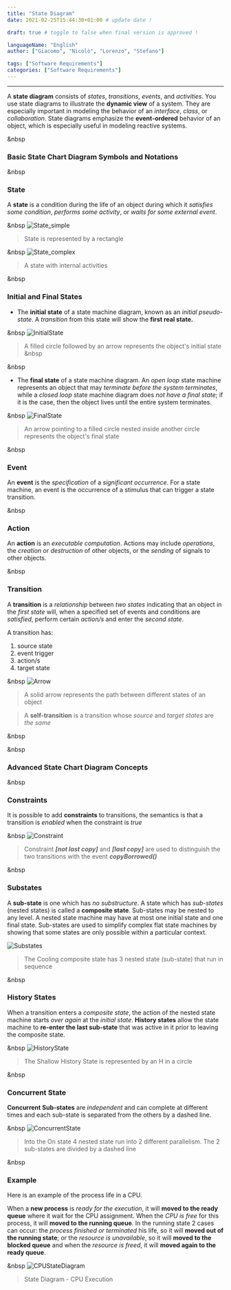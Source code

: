 ```yaml
--- 
title: "State Diagram"
date: 2021-02-25T15:44:30+01:00 # update date !

draft: true # toggle to false when final version is approved !

languageName: "English"
author: ["Giacomo", "Nicolò", "Lorenzo", "Stefano"] 

tags: ["Software Requirements"]      
categories: ["Software Requirements"]   
---  
```



---
A **state diagram** consists of *states*, *transitions*, *events*, and *activities*. You use state diagrams to illustrate the **dynamic view** of a system. They are especially important in modeling the behavior of an *interface*, *class*, or *collaboration*. State diagrams emphasize the **event-ordered** behavior of an object, which is especially useful in modeling reactive systems.

&nbsp
### Basic State Chart Diagram Symbols and Notations

&nbsp
### State

A **state** is a condition during the life of an object during which it *satisfies some condition*, *performs some activity*, or *waits for some external event*.

&nbsp
![State_simple](/images/StateDiagram/State_simple.svg) 
> State is represented by a rectangle

&nbsp
![State_complex](/images/StateDiagram/State_complex.svg)
> A state with internal activities

&nbsp
### Initial and Final States

- The **initial state** of a state machine diagram, known as an *initial pseudo-state*. A *transition* from this state will show the **first real state.**

&nbsp
![InitialState](/images/StateDiagram/InitialState.svg)
> A filled circle followed by an arrow represents the object's initial state
&nbsp

&nbsp
- The **final state** of a state machine diagram. An *open loop* state machine represents an object that may *terminate before the system terminates*, while a *closed loop* state machine diagram does *not have a final state*; if it is the case, then the object lives until the entire system terminates.

&nbsp
![FinalState](/images/StateDiagram/FinalState.svg)
> An arrow pointing to a filled circle nested inside another circle represents the object's final state

&nbsp
### Event

An **event** is the *specification* of a *significant occurrence*. For a state machine, an event is the occurrence of a stimulus that can trigger a state transition.

&nbsp
### Action

An **action** is an *executable computation*. Actions may include *operations*, the *creation* or *destruction* of other objects, or the *sending* of signals to other objects.

&nbsp
### Transition

A **transition** is a *relationship* between *two states* indicating that an object in the *first state* will, when a specified set of events and conditions are *satisfied*, perform certain *action/s* and enter the *second state*.

A transition has:

1. source state
2. event trigger
3. action/s
4. target state

&nbsp
![Arrow](/images/StateDiagram/Arrow.svg)
> A solid arrow represents the path between different states of an object

> A **self-transition** is a transition whose *source* and *target states* are *the same*

&nbsp

&nbsp
### Advanced State Chart Diagram Concepts

&nbsp
### Constraints

It is possible to add **constraints** to transitions, the semantics is that a transition is *enabled* when the constraint is *true*

&nbsp
![Constraint](/images/StateDiagram/Constraint.svg)
> Constraint ***[not last copy]*** and ***[last copy]*** are used to distinguish the two transitions with the event ***copyBorrowed()*** 

&nbsp
### Substates

A **sub-state** is one which has *no substructure*. A state which has *sub-states* (nested states) is called a **composite state**. Sub-states may be nested to any level. A nested state machine may have at most one initial state and one final state. Sub-states are used to simplify complex flat state machines by showing that some states are only possible within a particular context.

![Substates](/images/StateDiagram/Substates.svg)
> The Cooling composite state has 3 nested state (sub-state) that run in sequence

&nbsp
### History States

When a transition enters a *composite state*, the action of the nested state machine starts *over again* at the *initial state*. **History states** allow the state machine to **re-enter the last sub-state** that was active in it prior to leaving the composite state.

&nbsp
![HistoryState](/images/StateDiagram/HistoryState.svg)
> The Shallow History State is represented by an H in a circle

&nbsp
### Concurrent State

**Concurrent Sub-states** are *independent* and can complete at different times and each sub-state is separated from the others by a dashed line.

&nbsp
![ConcurrentState](/images/StateDiagram/ConcurrentState.svg)
> Into the On state 4 nested state run into 2 different parallelism. The 2 sub-states are divided by a dashed line

&nbsp 
### Example

Here is an example of the process life in a CPU.

When a **new process** is *ready for the execution*, it will **moved to the ready queue** where it wait for the CPU assignment. When the *CPU is free* for this process, it will **moved to the running queue**. In the running state 2 cases can occur: the *process finished or terminated* his life, so it will **moved out of the running state**; or the *resource is unavailable*, so it will **moved to the blocked queue** and when the *resource is freed*, it will **moved again to the ready queue**.

&nbsp 
![CPUStateDiagram](/images/StateDiagram/CPUStateDiagram.svg)
> State Diagram - CPU Execution
